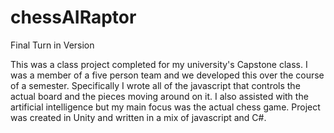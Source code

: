 # chessAIRaptor
Final Turn in Version

This was a class project completed for my university's Capstone class. I was a member of a five person team
and we developed this over the course of a semester. Specifically I wrote all of the javascript that controls 
the actual board and the pieces moving around on it. I also assisted with the artificial intelligence but my main 
focus was the actual chess game. Project was created in Unity and written in a mix of javascript and C#.

